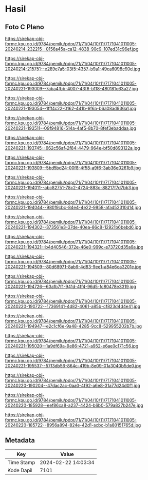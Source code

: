 # Hasil

## Foto C Plano

https://sirekap-obj-formc.kpu.go.id/9784/pemilu/pdpr/71/71/04/10/11/7171041011005-20240214-232215--0156a45a-ca12-4838-90c9-107ed31c96ef.jpg

https://sirekap-obj-formc.kpu.go.id/9784/pemilu/pdpr/71/71/04/10/11/7171041011005-20240214-215751--e289e7a5-03f5-4357-b9a1-49ca6098c90d.jpg

https://sirekap-obj-formc.kpu.go.id/9784/pemilu/pdpr/71/71/04/10/11/7171041011005-20240221-193009--7aba4fbb-4007-43f8-b118-480181c63a27.jpg

https://sirekap-obj-formc.kpu.go.id/9784/pemilu/pdpr/71/71/04/10/11/7171041011005-20240221-193054--1fff4c22-0162-441b-9f6a-b6a08ad936a1.jpg

https://sirekap-obj-formc.kpu.go.id/9784/pemilu/pdpr/71/71/04/10/11/7171041011005-20240221-193511--09f94816-514a-4af5-8b70-8fef3ebaddaa.jpg

https://sirekap-obj-formc.kpu.go.id/9784/pemilu/pdpr/71/71/04/10/11/7171041011005-20240221-193745--662c56af-2f84-4479-964e-bf50d893122a.jpg

https://sirekap-obj-formc.kpu.go.id/9784/pemilu/pdpr/71/71/04/10/11/7171041011005-20240221-193809--5bd5bd24-00f8-4f58-a9f6-3ab36e0261b9.jpg

https://sirekap-obj-formc.kpu.go.id/9784/pemilu/pdpr/71/71/04/10/11/7171041011005-20240221-194011--abc82751-78c2-4724-883c-88217f7d7bb3.jpg

https://sirekap-obj-formc.kpu.go.id/9784/pemilu/pdpr/71/71/04/10/11/7171041011005-20240221-194044--980f9cbc-84e4-4e22-9858-afad52310d14.jpg

https://sirekap-obj-formc.kpu.go.id/9784/pemilu/pdpr/71/71/04/10/11/7171041011005-20240221-194302--373561e3-37de-40ea-86c8-12921b6bebd6.jpg

https://sirekap-obj-formc.kpu.go.id/9784/pemilu/pdpr/71/71/04/10/11/7171041011005-20240221-194321--b4d40546-372e-46e0-999c-e73720d35a6a.jpg

https://sirekap-obj-formc.kpu.go.id/9784/pemilu/pdpr/71/71/04/10/11/7171041011005-20240221-194509--80d68971-8ab6-4d83-9ee1-a84e6ca3201e.jpg

https://sirekap-obj-formc.kpu.go.id/9784/pemilu/pdpr/71/71/04/10/11/7171041011005-20240221-194726--63a1b7f1-941d-4ff4-96d5-fc80478e3319.jpg

https://sirekap-obj-formc.kpu.go.id/9784/pemilu/pdpr/71/71/04/10/11/7171041011005-20240220-190722--17369141-4d82-4061-a85b-cf823d4d4e41.jpg

https://sirekap-obj-formc.kpu.go.id/9784/pemilu/pdpr/71/71/04/10/11/7171041011005-20240221-194947--e2c1cf6e-9a48-4285-9cc8-529955202b7b.jpg

https://sirekap-obj-formc.kpu.go.id/9784/pemilu/pdpr/71/71/04/10/11/7171041011005-20240221-195020--1a9df69a-9e86-4721-a952-e6ae0c171c56.jpg

https://sirekap-obj-formc.kpu.go.id/9784/pemilu/pdpr/71/71/04/10/11/7171041011005-20240221-195537--57f3db56-864c-419b-8e09-01a3040b5de0.jpg

https://sirekap-obj-formc.kpu.go.id/9784/pemilu/pdpr/71/71/04/10/11/7171041011005-20240220-190204--47dac2ac-0aa0-4f92-a6e8-31a77d24d0f1.jpg

https://sirekap-obj-formc.kpu.go.id/9784/pemilu/pdpr/71/71/04/10/11/7171041011005-20240220-185928--eef86ca8-a237-4424-b6b0-579a827b247e.jpg

https://sirekap-obj-formc.kpu.go.id/9784/pemilu/pdpr/71/71/04/10/11/7171041011005-20240220-185722--8956a894-824e-42d1-acbc-b1a80151765d.jpg


## Metadata

| Key        | Value               |
| ---------- | ------------------- |
| Time Stamp | 2024-02-22 14:03:34 |
| Kode Dapil | 7101                |



